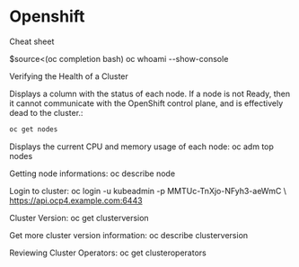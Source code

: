 # Openshift
Cheat sheet 

$source<(oc completion bash)
oc whoami --show-console

Verifying the Health of a Cluster 

Displays a column with the status of each node. If a node is not Ready, then it cannot communicate with the OpenShift control plane, and is effectively dead to the cluster.:
```bash
oc get nodes 
```

Displays the current CPU and memory usage of each node:
oc adm top nodes 

Getting node informations:
oc describe node <nodename>

Login to cluster: 
oc login -u kubeadmin -p MMTUc-TnXjo-NFyh3-aeWmC \  https://api.ocp4.example.com:6443

Cluster Version:
oc get clusterversion 

Get more cluster version information:
oc describe clusterversion

Reviewing Cluster Operators:
oc get clusteroperators 


